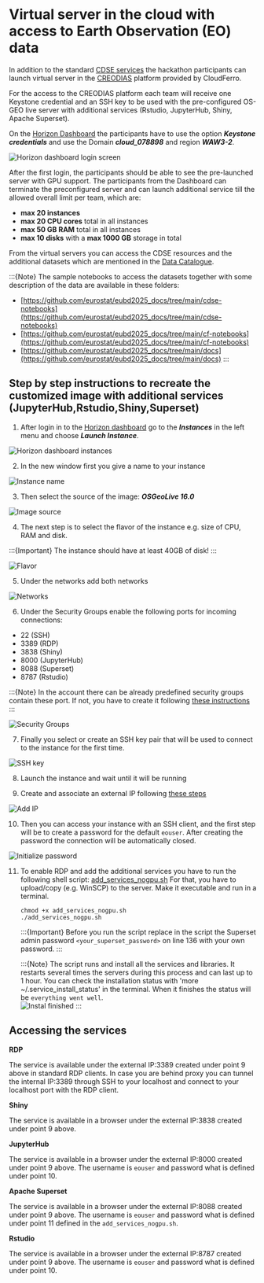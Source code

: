 # Virtual server in the cloud with access to Earth Observation (EO) data 

In addition to the standard [CDSE services](CDSE.md) the hackathon participants can launch virtual server in the [CREODIAS](https://creodias.eu/) platform provided by CloudFerro. 

For the access to the CREODIAS platform each team will receive one Keystone credential and an SSH key to be used with the pre-configured OS-GEO live server with additional services (Rstudio, JupyterHub, Shiny, Apache Superset).

On the [Horizon Dashboard](https://horizon.cloudferro.com/) the participants have to use the option ***Keystone credentials*** and use the Domain ***cloud_078898*** and region ***WAW3-2***.  

![Horizon dashboard login screen](img/horizon-keystone.png)

After the first login, the participants should be able to see the pre-launched server with GPU support. The participants from the Dashboard can terminate the preconfigured server and can launch additional service till the allowed overall limit per team, which are:

 - **max 20 instances**
 - **max 20 CPU cores** total in all instances
 - **max 50 GB RAM** total in all instances
 - **max 10 disks** with a **max 1000 GB** storage in total

From the virtual servers you can access the CDSE resources and the additional datasets which are mentioned in the [Data Catalogue](data-catalogue.md).

:::{Note}
The sample notebooks to access the datasets together with some description of the data are available in these folders:
 - [https://github.com/eurostat/eubd2025_docs/tree/main/cdse-notebooks](https://github.com/eurostat/eubd2025_docs/tree/main/cdse-notebooks)
 - [https://github.com/eurostat/eubd2025_docs/tree/main/cf-notebooks](https://github.com/eurostat/eubd2025_docs/tree/main/cf-notebooks)
 - [https://github.com/eurostat/eubd2025_docs/tree/main/docs](https://github.com/eurostat/eubd2025_docs/tree/main/docs)
:::
 
## Step by step instructions to recreate the customized image with additional services (JupyterHub,Rstudio,Shiny,Superset)

1. After login in to the [Horizon dashboard](https://horizon.cloudferro.com/) go to the ***Instances*** in the left menu and choose ***Launch Instance***.

  ![Horizon dashboard instances](img/launch-instance.png)

2. In the new window first you give a name to your instance

  ![Instance name](img/instance-name.png)

3. Then select the source of the image: ***OSGeoLive 16.0***

  ![Image source](img/source.png)

4. The next step is to select the flavor of the instance e.g. size of CPU, RAM and disk. 

  :::{Important}
  The instance should have at least 40GB of disk!
  :::

  ![Flavor](img/flavor.png)

5. Under the networks add both networks 

  ![Networks](img/networks.png)

6. Under the Security Groups enable the following ports for incoming connections:

 - 22 (SSH)
 - 3389 (RDP)
 - 3838 (Shiny)
 - 8000 (JupyterHub)
 - 8088 (Superset)
 - 8787 (Rstudio)

:::{Note}
In the account there can be already predefined security groups contain these port. If not, you have to create it following [these instructions](https://creodias.docs.cloudferro.com/en/latest/cloud/How-to-use-Security-Groups-in-Horizon-on-Creodias.html)
:::

  ![Security Groups](img/security-groups.png)

7. Finally you select or create an SSH key pair that will be used to connect to the instance for the first time.

  ![SSH key](img/key-pair.png)

8. Launch the instance and wait until it will be running

9. Create and associate an external IP following [these steps](https://creodias.docs.cloudferro.com/en/latest/networking/How-to-Add-or-Remove-Floating-IPs-to-your-VM-on-Creodias.html)

  ![Add IP](img/add-ip.png)

10. Then you can access your instance with an SSH client, and the first step will be to create a password for the default `eouser`. After creating the password the connection will be automatically closed.

  ![Initialize password](img/pwd-change.png)

11. To enable RDP and add the additional services you have to run the following shell script: [add_services_nogpu.sh](scripts/add_services_nogpu.sh)
    For that, you have to upload/copy (e.g. WinSCP) to the server. Make it executable and run in a terminal.
    ```{bash}
    chmod +x add_services_nogpu.sh
    ./add_services_nogpu.sh
    ```
    
    :::{Important}
    Before you run the script replace in the script the Superset admin password `<your_superset_password>` on line 136 with your own password. 
    :::
    
    :::{Note}
    The script runs and install all the services and libraries. It restarts several times the servers during this process and can last up to 1 hour.
    You can check the installation status with 'more ~/.service_install_status' in the terminal. When it finishes the status will be `everything went well`.  
    ![Instal finished](img/install-finished.png)
    :::
    
## Accessing the services

**RDP**

The service is available under the external IP:3389 created under point 9 above in standard RDP clients.  In case you are behind proxy you can tunnel the internal IP:3389 through SSH to your localhost and connect to your localhost port with the RDP client.  

**Shiny**

The service is available in a browser under the external  IP:3838 created under point 9 above. 

**JupyterHub**

The service is available in a browser under the external IP:8000 created under point 9 above. The username is `eouser` and password what is defined under point 10.   

**Apache Superset**

The service is available in a browser under the external IP:8088 created under point 9 above. The username is `eouser` and password what is defined under point 11 defined in the `add_services_nogpu.sh`.   

**Rstudio**

The service is available in a browser under the external IP:8787 created under point 9 above. The username is `eouser` and password what is defined under point 10.   


